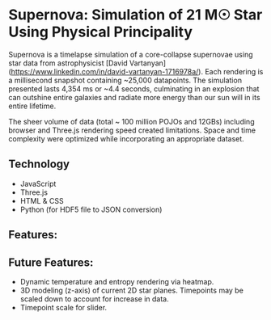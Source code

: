 # Supernova: Simulation of 21 M☉ Star Using Physical Principality

Supernova is a timelapse simulation of a core-collapse supernovae using star data from astrophysicist [David Vartanyan] (https://www.linkedin.com/in/david-vartanyan-1716978a/). Each rendering is a millisecond snapshot containing ~25,000 datapoints. The simulation presented lasts 4,354 ms or ~4.4 seconds, culminating in an explosion that can outshine entire galaxies and radiate more energy than our sun will in its entire lifetime.

The sheer volume of data (total ~ 100 million POJOs and 12GBs) including browser and Three.js rendering speed created limitations. Space and time complexity were optimized while incorporating an appropriate dataset. 

## Technology

* JavaScript
* Three.js
* HTML & CSS
* Python (for HDF5 file to JSON conversion)

## Features:

## Future Features:

* Dynamic temperature and entropy rendering via heatmap.
* 3D modeling (z-axis) of current 2D star planes. Timepoints may be scaled down to account for increase in data.
* Timepoint scale for slider.